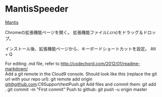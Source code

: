 MantisSpeeder
=============
[Mantis][]

Chromeの拡張機能ページを開く。
拡張機能ファイル(.crx)をドラッグ＆ドロップ。

インストール後、拡張機能ページから、キーボードショートカットを設定。
	Alt + Q 


For editing .md file, refer to <http://codechord.com/2012/01/readme-markdown/>  
Add a git remote in the Cloud9 console. Should look like this (replace the git url with your repo url): 
git remote add origin git@github.com:C9Support/testPush.git 
Add files and commit them:
git add . 
git commit -m "First commit"
Push to github: 
git push -u origin master


[Mantis]: http://10.10.238.207/mantis/view_all_bug_page.php "Mantis"
